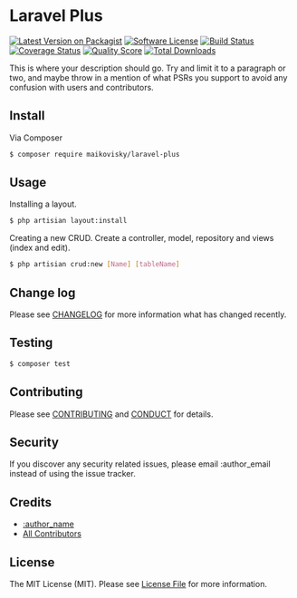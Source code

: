 # Laravel Plus

[![Latest Version on Packagist][ico-version]][link-packagist]
[![Software License][ico-license]](LICENSE.md)
[![Build Status][ico-travis]][link-travis]
[![Coverage Status][ico-scrutinizer]][link-scrutinizer]
[![Quality Score][ico-code-quality]][link-code-quality]
[![Total Downloads][ico-downloads]][link-downloads]


This is where your description should go. Try and limit it to a paragraph or two, and maybe throw in a mention of what
PSRs you support to avoid any confusion with users and contributors.

## Install

Via Composer

``` bash
$ composer require maikovisky/laravel-plus
```

## Usage

Installing a layout.

``` bash
$ php artisian layout:install 
```

Creating a new CRUD. Create a controller, model, repository and views (index and edit).

``` bash
$ php artisian crud:new [Name] [tableName]
```

## Change log

Please see [CHANGELOG](CHANGELOG.md) for more information what has changed recently.

## Testing

``` bash
$ composer test
```

## Contributing

Please see [CONTRIBUTING](CONTRIBUTING.md) and [CONDUCT](CONDUCT.md) for details.

## Security

If you discover any security related issues, please email :author_email instead of using the issue tracker.

## Credits

- [:author_name][link-author]
- [All Contributors][link-contributors]

## License

The MIT License (MIT). Please see [License File](LICENSE.md) for more information.

[ico-version]: https://img.shields.io/packagist/v/league/maikovisky/laravel-plus.svg?style=flat-square
[ico-license]: https://img.shields.io/badge/license-MIT-brightgreen.svg?style=flat-square
[ico-travis]: https://img.shields.io/travis/thephpleague/maikovisky/laravel-plus/master.svg?style=flat-square
[ico-scrutinizer]: https://img.shields.io/scrutinizer/coverage/g/thephpleague/maikovisky/laravel-plus.svg?style=flat-square
[ico-code-quality]: https://img.shields.io/scrutinizer/g/thephpleague/maikovisky/laravel-plus.svg?style=flat-square
[ico-downloads]: https://img.shields.io/packagist/dt/league/maikovisky/laravel-plus.svg?style=flat-square

[link-packagist]: https://packagist.org/packages/maikovisky/laravel-plus
[link-travis]: https://travis-ci.org/thephpleague/maikovisky/laravel-plus
[link-scrutinizer]: https://scrutinizer-ci.com/g/thephpleague/maikovisky/laravel-plus/code-structure
[link-code-quality]: https://scrutinizer-ci.com/g/thephpleague/maikovisky/laravel-plus
[link-downloads]: https://packagist.org/packages/league/maikovisky/laravel-plus
[link-author]: https://github.com/maikovisky
[link-contributors]: ../../contributors
